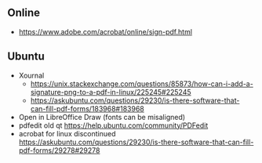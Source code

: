 ## Online

- https://www.adobe.com/acrobat/online/sign-pdf.html

## Ubuntu

- Xournal
  - https://unix.stackexchange.com/questions/85873/how-can-i-add-a-signature-png-to-a-pdf-in-linux/225245#225245
  - https://askubuntu.com/questions/29230/is-there-software-that-can-fill-pdf-forms/183968#183968
- Open in LibreOffice Draw (fonts can be misaligned)
- pdfedit old qt https://help.ubuntu.com/community/PDFedit
- acrobat for linux discontinued https://askubuntu.com/questions/29230/is-there-software-that-can-fill-pdf-forms/29278#29278

